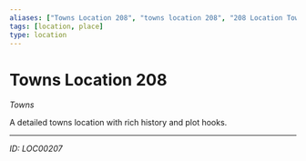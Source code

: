 ```yaml
---
aliases: ["Towns Location 208", "towns location 208", "208 Location Towns"]
tags: [location, place]
type: location
---
```


# Towns Location 208

*Towns*

A detailed towns location with rich history and plot hooks.

---
*ID: LOC00207*